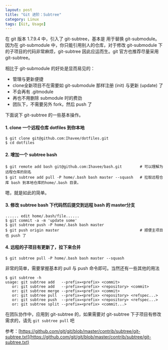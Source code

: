 ```yaml
---
layout: post
title: "Git 进阶：Subtree"
category: Linux
tags: [Git, Usage]
---
```


在 git 版本 1.7.9.4 中，引入了 git-subtree，基本是 用于替换 git-submodule。因为在 git-submodule 中，你只能引用别人的仓库，对于修改 git-submodule 下的子项目的代码非常麻烦，git-subtree 因此应运而生。git 官方也推荐尽量采用 git-subtree。

相比于 git-submodule 的好处是显而易见的：

- 管理与更新便捷
- clone全新项目不在需要如 git-submodule 那样注册 (init) 与更新 (update) 了
- 不会再有 .gitmodule
- 再也不用删除 submodule 时的费劲
- 团队下，不需要另外 fork，然后 push 了

<!-- more -->

下面说下 git-subtree 的一些基本操作。

#### 1. clone 一个远程仓库 dotfiles 到你本地

    $ git clone git@github.com:Ihavee/dotfiles.git
    $ cd dotfiles

#### 2. 增加一个 subtree bash

    $ git remote add bash git@github.com:Ihavee/bash.git        # 可以理解为远程仓库的别名
    $ git subtree add pull -P home/.bash bash master --squash   # 拉取远程仓库 bash 到本地仓库的home/.bash 目录。

嗯，就是如此的简单。

#### 3. 修改 subtree bash 下代码然后提交到远程 bash 的 master分支

    ...... edit home/.bash/file......
    $ git commit -a -m 'update some'
    $ git subtree push -P home/.bash bash master
    $ git push origin master                                    # 顺便主项目也 push 了

#### 4. 远程的子项目有更新了，拉下来合并

    $ git subtree pull -P home/.bash bash master --squash

非常的简单，需要掌握基本的 pull 与 push 命令即可。当然还有一些其他的用法

    $ git subtree -h
    usage: git subtree add   --prefix=<prefix> <commit>
       or: git subtree add   --prefix=<prefix> <repository> <commit>
       or: git subtree merge --prefix=<prefix> <commit>
       or: git subtree pull  --prefix=<prefix> <repository> <refspec...>
       or: git subtree push  --prefix=<prefix> <repository> <refspec...>
       or: git subtree split --prefix=<prefix> <commit...>

在团队协作中，应用到 git-subtree 的，如果需要对 git-subtree 下子项目有修改需求的，请先 `git subtree pull` 吧

参考：[https://github.com/git/git/blob/master/contrib/subtree/git-subtree.txt](https://github.com/git/git/blob/master/contrib/subtree/git-subtree.txt)
